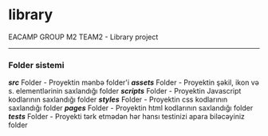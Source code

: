 # library

EACAMP GROUP M2 TEAM2 - Library project

---

### Folder sistemi

**_src_** Folder - Proyektin mənbə folder'i
**_assets_** Folder - Proyektin şəkil, ikon və s. elementlərinin saxlandığı folder
**_scripts_** Folder - Proyektin Javascript kodlarının saxlandığı folder
**_styles_** Folder - Proyektin css kodlarının saxlandığı folder
**_pages_** Folder - Proyektin html kodlarının saxlandığı folder
**_tests_** Folder - Proyekti tərk etmədən hər hansı testinizi apara biləcəyiniz folder
